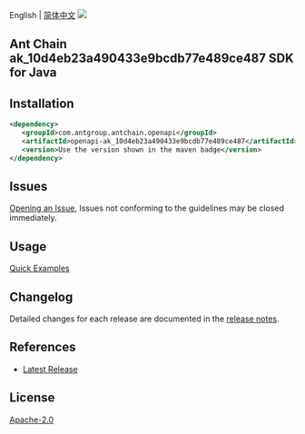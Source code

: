 English | [简体中文](README-CN.md)
![](https://aliyunsdk-pages.alicdn.com/icons/AlibabaCloud.svg)

## Ant Chain ak_10d4eb23a490433e9bcdb77e489ce487 SDK for Java

## Installation

```xml
<dependency>
   <groupId>com.antgroup.antchain.openapi</groupId>
   <artifactId>openapi-ak_10d4eb23a490433e9bcdb77e489ce487</artifactId>
   <version>Use the version shown in the maven badge</version>
</dependency>
```

## Issues
[Opening an Issue](https://github.com/alipay/antchain-openapi-prod-sdk/issues/new), Issues not conforming to the guidelines may be closed immediately.

## Usage
[Quick Examples](https://github.com/alipay/antchain-openapi-prod-sdk/blob/master/docs/0-Examples-EN.md#quick-examples)

## Changelog
Detailed changes for each release are documented in the [release notes](./ChangeLog.txt).

## References
* [Latest Release](https://github.com/alipay/antchain-openapi-prod-sdk/)

## License
[Apache-2.0](http://www.apache.org/licenses/LICENSE-2.0)
